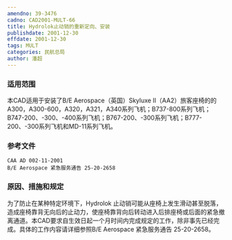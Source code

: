 ```yaml
---
amendno: 39-3476  
cadno: CAD2001-MULT-66  
title: Hydrolok止动销的重新定向、安装  
publishdate: 2001-12-30  
effdate: 2001-12-30  
tags: MULT  
categories: 民航总局  
author: 潘超  
---
```

  
### 适用范围  
本CAD适用于安装了B/E Aerospace（英国）Skyluxe  II（AA2）旅客座椅的的A300，A300-600，A320，A321，A340系列飞机；B737-800系列飞机；B747-200、-300、-400系列飞机；B767-200、-300系列飞机；B777-200、-300系列飞机和MD-11系列飞机。  
  
<!--more-->  
### 参考文件  
    CAA AD 002-11-2001         
    B/E Aerospace 紧急服务通告 25-20-2658  
  
### 原因、措施和规定  
为了防止在某种特定环境下，Hydrolok 止动销可能从座椅上发生滑动甚至脱落，造成座椅靠背无向后的止动力，使座椅靠背向后转动进入后排座椅或后面的紧急撤离通道。本CAD要求自生效日起一个月时间内完成规定的工作，除非事先已经完成。具体的工作内容请详细参照B/E Aerospace 紧急服务通告 25-20-2658。  
